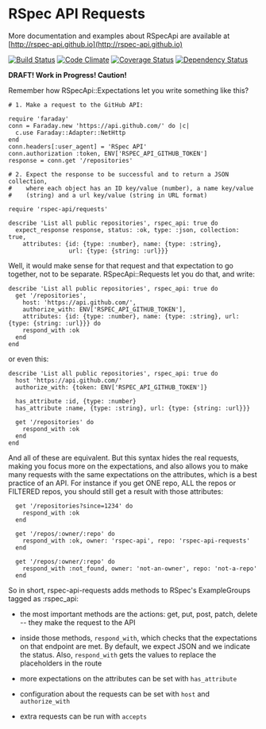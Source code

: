 RSpec API Requests
==================

More documentation and examples about RSpecApi are available at [http://rspec-api.github.io](http://rspec-api.github.io)

[![Build Status](https://travis-ci.org/rspec-api/rspec-api-requests.png?branch=master)](https://travis-ci.org/rspec-api/rspec-api-requests)
[![Code Climate](https://codeclimate.com/github/rspec-api/rspec-api-requests.png)](https://codeclimate.com/github/rspec-api/rspec-api-requests)
[![Coverage Status](https://coveralls.io/repos/rspec-api/rspec-api-requests/badge.png)](https://coveralls.io/r/rspec-api/rspec-api-requests)
[![Dependency Status](https://gemnasium.com/rspec-api/rspec-api-requests.png)](https://gemnasium.com/rspec-api/rspec-api-requests)


**DRAFT! Work in Progress! Caution!**

Remember how RSpecApi::Expectations let you write something like this?

    # 1. Make a request to the GitHub API:

    require 'faraday'
    conn = Faraday.new 'https://api.github.com/' do |c|
      c.use Faraday::Adapter::NetHttp
    end
    conn.headers[:user_agent] = 'RSpec API'
    conn.authorization :token, ENV['RSPEC_API_GITHUB_TOKEN']
    response = conn.get '/repositories'

    # 2. Expect the response to be successful and to return a JSON collection,
    #    where each object has an ID key/value (number), a name key/value
    #    (string) and a url key/value (string in URL format)

    require 'rspec-api/requests'

    describe 'List all public repositories', rspec_api: true do
      expect_response response, status: :ok, type: :json, collection: true,
        attributes: {id: {type: :number}, name: {type: :string},
                     url: {type: {string: :url}}}


Well, it would make sense for that request and that expectation to go together,
not to be separate. RSpecApi::Requests let you do that, and write:

    describe 'List all public repositories', rspec_api: true do
      get '/repositories',
        host: 'https://api.github.com/',
        authorize_with: ENV['RSPEC_API_GITHUB_TOKEN'],
        attributes: {id: {type: :number}, name: {type: :string}, url: {type: {string: :url}}} do
        respond_with :ok
      end
    end

or even this:

    describe 'List all public repositories', rspec_api: true do
      host 'https://api.github.com/'
      authorize_with: {token: ENV['RSPEC_API_GITHUB_TOKEN']}

      has_attribute :id, {type: :number}
      has_attribute :name, {type: :string}, url: {type: {string: :url}}}

      get '/repositories' do
        respond_with :ok
      end
    end

And all of these are equivalent. But this syntax hides the real requests, making
you focus more on the expectations, and also allows you to make many requests
with the same expectations on the attributes, which is a best practice of
an API. For instance if you get ONE repo, ALL the repos or FILTERED repos,
you should still get a result with those attributes:

      get '/repositories?since=1234' do
        respond_with :ok
      end

      get '/repos/:owner/:repo' do
        respond_with :ok, owner: 'rspec-api', repo: 'rspec-api-requests'
      end

      get '/repos/:owner/:repo' do
        respond_with :not_found, owner: 'not-an-owner', repo: 'not-a-repo'
      end

So in short, rspec-api-requests adds methods to RSpec's ExampleGroups tagged
as :rspec_api:

* the most important methods are the actions: get, put, post, patch,
delete -- they make the request to the API

* inside those methods, `respond_with`, which checks that the expectations on
that endpoint are met. By default, we expect JSON and we indicate the status.
Also, `respond_with` gets the values to replace the placeholders in the route

* more expectations on the attributes can be set with `has_attribute`

* configuration about the requests can be set with `host` and `authorize_with`

* extra requests can be run with `accepts`